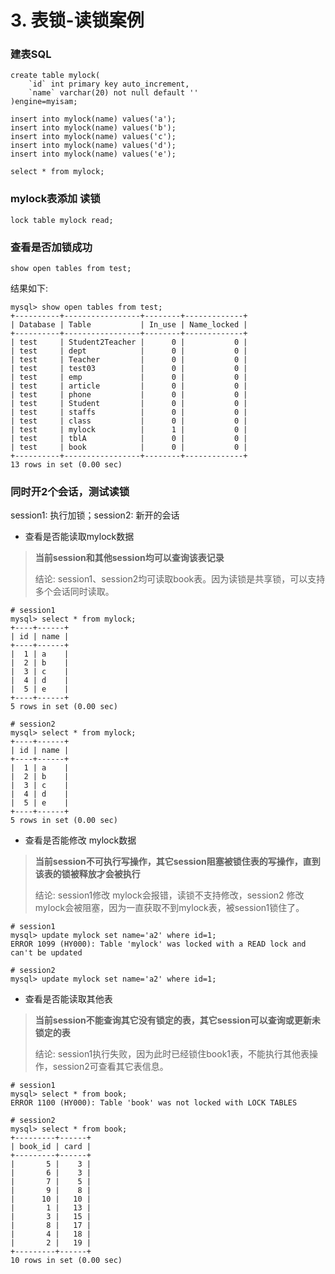 # 3. 表锁-读锁案例

### 建表SQL
```mysql
create table mylock(
    `id` int primary key auto_increment,
    `name` varchar(20) not null default ''
)engine=myisam;

insert into mylock(name) values('a');
insert into mylock(name) values('b');
insert into mylock(name) values('c');
insert into mylock(name) values('d');
insert into mylock(name) values('e');

select * from mylock;
```

### mylock表添加 读锁

```mysql
lock table mylock read;
```

### 查看是否加锁成功
```mysql
show open tables from test;
```
结果如下:

```mysql
mysql> show open tables from test;
+----------+-----------------+--------+-------------+
| Database | Table           | In_use | Name_locked |
+----------+-----------------+--------+-------------+
| test     | Student2Teacher |      0 |           0 |
| test     | dept            |      0 |           0 |
| test     | Teacher         |      0 |           0 |
| test     | test03          |      0 |           0 |
| test     | emp             |      0 |           0 |
| test     | article         |      0 |           0 |
| test     | phone           |      0 |           0 |
| test     | Student         |      0 |           0 |
| test     | staffs          |      0 |           0 |
| test     | class           |      0 |           0 |
| test     | mylock          |      1 |           0 |
| test     | tblA            |      0 |           0 |
| test     | book            |      0 |           0 |
+----------+-----------------+--------+-------------+
13 rows in set (0.00 sec)
```

### 同时开2个会话，测试读锁

session1: 执行加锁；session2: 新开的会话

* 查看是否能读取mylock数据
> **当前session和其他session均可以查询该表记录**
>
> 结论: session1、session2均可读取book表。因为读锁是共享锁，可以支持多个会话同时读取。

```mysql
# session1
mysql> select * from mylock;
+----+------+
| id | name |
+----+------+
|  1 | a    |
|  2 | b    |
|  3 | c    |
|  4 | d    |
|  5 | e    |
+----+------+
5 rows in set (0.00 sec)
```

```mysql
# session2
mysql> select * from mylock;
+----+------+
| id | name |
+----+------+
|  1 | a    |
|  2 | b    |
|  3 | c    |
|  4 | d    |
|  5 | e    |
+----+------+
5 rows in set (0.00 sec)
```

* 查看是否能修改 mylock数据

> **当前session不可执行写操作，其它session阻塞被锁住表的写操作，直到该表的锁被释放才会被执行**
> 
> 结论: session1修改 mylock会报错，读锁不支持修改，session2 修改mylock会被阻塞，因为一直获取不到mylock表，被session1锁住了。

```mysql
# session1
mysql> update mylock set name='a2' where id=1;
ERROR 1099 (HY000): Table 'mylock' was locked with a READ lock and can't be updated
```

```mysql
# session2
mysql> update mylock set name='a2' where id=1;
```

* 查看是否能读取其他表
>**当前session不能查询其它没有锁定的表，其它session可以查询或更新未锁定的表**
> 
> 结论: session1执行失败，因为此时已经锁住book1表，不能执行其他表操作，session2可查看其它表信息。
```mysql
# session1
mysql> select * from book;
ERROR 1100 (HY000): Table 'book' was not locked with LOCK TABLES
```

```mysql
# session2
mysql> select * from book;
+---------+------+
| book_id | card |
+---------+------+
|       5 |    3 |
|       6 |    3 |
|       7 |    5 |
|       9 |    8 |
|      10 |   10 |
|       1 |   13 |
|       3 |   15 |
|       8 |   17 |
|       4 |   18 |
|       2 |   19 |
+---------+------+
10 rows in set (0.00 sec)
```
